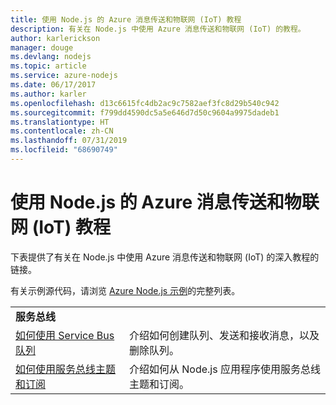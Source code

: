 ```yaml
---
title: 使用 Node.js 的 Azure 消息传送和物联网 (IoT) 教程
description: 有关在 Node.js 中使用 Azure 消息传送和物联网 (IoT) 的教程。
author: karlerickson
manager: douge
ms.devlang: nodejs
ms.topic: article
ms.service: azure-nodejs
ms.date: 06/17/2017
ms.author: karler
ms.openlocfilehash: d13c6615fc4db2ac9c7582aef3fc8d29b540c942
ms.sourcegitcommit: f799dd4590dc5a5e646d7d50c9604a9975dadeb1
ms.translationtype: HT
ms.contentlocale: zh-CN
ms.lasthandoff: 07/31/2019
ms.locfileid: "68690749"
---
```

# <a name="azure-messaging-and-internet-of-things-iot-with-nodejs-tutorials"></a>使用 Node.js 的 Azure 消息传送和物联网 (IoT) 教程

下表提供了有关在 Node.js 中使用 Azure 消息传送和物联网 (IoT) 的深入教程的链接。

有关示例源代码，请浏览 [Azure Node.js 示例](https://azure.microsoft.com/resources/samples/?term=nodejs)的完整列表。

| | |
|---|---|
| **服务总线** ||
| [如何使用 Service Bus 队列](/azure/service-bus-messaging/service-bus-nodejs-how-to-use-queues?toc=/azure/javascript/toc.json&bc=/azure/javascript/breadcrumb/toc.json) | 介绍如何创建队列、发送和接收消息，以及删除队列。 |
| [如何使用服务总线主题和订阅](/azure/service-bus-messaging/service-bus-nodejs-how-to-use-topics-subscriptions?toc=/azure/javascript/toc.json&bc=/azure/javascript/breadcrumb/toc.json) | 介绍如何从 Node.js 应用程序使用服务总线主题和订阅。 |
